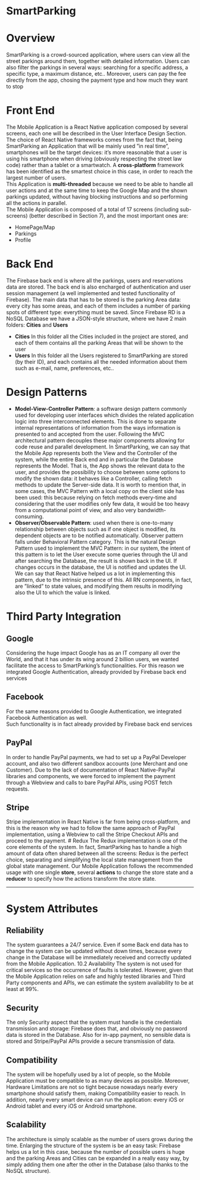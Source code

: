 # SmartParking
# Overview
SmartParking is a crowd-sourced application, where users can view all the street parkings
around them, together with detailed information. Users can also filter the parkings in
several ways: searching for a specific address, a specific type, a maximum distance, etc..
Moreover, users can pay the fee directly from the app, chosing the payment type and
how much they want to stop
# Front End
The Mobile Application is a React Native application composed by several screens, each
one will be described in the User Interface Design Section. The choice of React Native
frameworks comes from the fact that, being SmartParking an Application that will be
mainly used ”in real time”, smartphones will be the target devices: it’s more reasonable
that a user is using his smartphone when driving (obviously respecting the street law
code) rather than a tablet or a smartwatch. A <b>cross-platform</b> framework has been
identified as the smartest choice in this case, in order to reach the largest number of
users. <br/>
This Application is <b>multi-threaded</b> because we need to be able to
handle all user actions and at the same time to keep the Google Map and the shown
parkings updated, without having blocking instructions and so performing all the actions
in parallel. <br/>
The Mobile Application is composed of a total of 17 screens (including sub-screens)
(better described in Section 7), and the most important ones are:
* HomePage/Map
* Parkings
* Profile
# Back End
The Firebase back end is where all the parkings, users and reservations data are stored.
The back end is also encharged of authentication and user session management (a well
implemented and tested functionality of Firebase).
The main data that has to be stored is the parking Area data: every city has some areas,
and each of them includes a number of parking spots of different type: everything must
be saved.
Since Firebase RD is a NoSQL Database we have a JSON-style structure, where we have
2 main folders: <b>Cities</b> and <b>Users</b> <br/>
* <b>Cities</b> In this folder all the Cities included in the project are stored, and each of them
contains all the parking Areas that will be shown to the user
* <b>Users</b> In this folder all the Users registered to SmartParking are stored (by their
ID), and each contains all the needed information about them such as e-mail, name,
preferences, etc.. <br/>
# Design Patterns
* <b>Model-View-Controller Pattern</b>: a software design pattern commonly used for
developing user interfaces which divides the related application logic into three
interconnected elements. This is done to separate internal representations of information from the ways information is presented to and accepted from the user.
Following the MVC architectural pattern decouples these major components allowing for code reuse and parallel development.
In SmartParking, we can say that the Mobile App represents both the View and
the Controller of the system, while the entire Back end and in particular the
Database represents the Model. That is, the App shows the relevant data to
the user, and provides the possibility to choose between some options to modify
the shown data: it behaves like a Controller, calling fetch methods to update the
Server-side data.
It is worth to mention that, in some cases, the MVC Pattern with a local copy
on the client side has been used: this because relying on fetch methods every-time
and considering that the user modifies only few data, it would be too heavy from
a computational point of view, and also very bandwidth-consuming.
* <b>Observer/Observable Pattern</b>: used when there is one-to-many relationship between objects such as if one object is modified, its dependent objects are to be
notified automatically. Observer pattern falls under Behavioral Pattern category.
This is the natural Design Pattern used to implement the MVC Pattern: in our
system, the intent of this pattern is to let the User execute some queries through
the UI and after searching the Database, the result is shown back in the UI. If
changes occurs in the database, the UI is notified and updates the UI.
We can say that React Native helped us a lot in implementing this pattern, due
to the intrinsic presence of this. All RN components, in fact, are ”linked” to state
values, and modifying them results in modifying also the UI to which the value is
linked.
# Third Party Integration
<h2>Google</h2>
Considering the huge impact Google has as an IT company all over the World, and
that it has under its wing around 2 billion users, we wanted facilitate the access to
SmartParking’s functionalities. For this reason we integrated Google Authentication,
already provided by Firebase back end services
<h2>Facebook</h2>
For the same reasons provided to Google Authentication, we integrated Facebook Authentication as well. <br/>
Such functionality is in fact already provided by Firebase back end
services
<h2>PayPal</h2>
In order to handle PayPal payments, we had to set up a PayPal Developer account, and
also two different sandbox accounts (one Merchant and one Customer). Due to the lack
of documentation of React Native-PayPal libraries and components, we were forced to
implement the payment through a Webview and calls to bare PayPal APIs, using POST
fetch requests.
<h2>Stripe</h2>
Stripe implementation in React Native is far from being cross-platform, and this is the
reason why we had to follow the same approach of PayPal implementation, using a
Webview to call the Stripe Checkout APIs and proceed to the payment.
# Redux
The Redux implementation is one of the core elements of the system. In fact, SmartParking has to handle a high amount of data often shared between all the screens: Redux
is the perfect choice, separating and simplifying the local state management from the
global state management.
Our Mobile Application follows the recommended usage with one single <b>store</b>, several
<b>actions</b> to change the store state and a <b>reducer</b> to specify how the actions transform
the store state. 

---
# System Attributes
<h2>Reliability</h2>
The system guarantees a 24/7 service. Even if some Back end data has to change the
system can be updated without down times, because every change in the Database will
be immediately received and correctly updated from the Mobile Application.
10.2 Availability
The system is not used for critical services so the occurrence of faults is tolerated.
However, given that the Mobile Application relies on safe and highly tested libraries and
Third Party components and APIs, we can estimate the system availability to be at least
at 99%.
<h2>Security</h2>
The only Security aspect that the system must handle is the credentials transmission and
storage: Firebase does that, and obviously no password data is stored in the Database.
Also for in-app payment, no sensible data is stored and Stripe/PayPal APIs provide a
secure transmission of data.
<h2>Compatibility</h2>
The system will be hopefully used by a lot of people, so the Mobile Application must be
compatible to as many devices as possible. Moreover, Hardware Limitations are not so
tight because nowadays nearly every smartphone should satisfy them, making Compatibility easier to reach. In addition, nearly every smart device can run the application:
every iOS or Android tablet and every iOS or Android smartphone.
<h2>Scalability</h2>
The architecture is simply scalable as the number of users grows during the time. Enlarging the structure of the system is be an easy task: Firebase helps us a lot in this
case, because the number of possible users is huge and the parking Areas and Cities
can be expanded in a really easy way, by simply adding them one after the other in the
Database (also thanks to the NoSQL structure).




